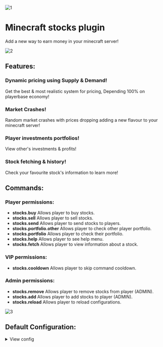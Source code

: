 ![1](https://github.com/user-attachments/assets/6d20fa57-c4bf-48ab-8655-c62205f366c5)

# Minecraft stocks plugin
Add a new way to earn money in your minecraft server!

![2](https://github.com/user-attachments/assets/1821ce8d-0845-436f-8557-686a4e46508e)

## Features:

### Dynamic pricing using Supply & Demand!
Get the best & most realistic system for pricing, Depending 100% on playerbase economy!

### Market Crashes!
Random market crashes with prices dropping adding a new flavour to your minecraft server!

### Player investments portfolios!
View other's investments & profits!

### Stock fetching & history!
Check your favourite stock's information to learn more!

## Commands:

### Player permissions:
- **stocks.buy** Allows player to buy stocks.
- **stocks.sell** Allows player to sell stocks.
- **stocks.send** Allows player to send stocks to players.
- **stocks.portfolio.other** Allows player to check other player portfolio.
- **stocks.portfolio** Allows player to check their portfolio.
- **stocks.help** Allows player to see help menu.
- **stocks.fetch** Allows player to view information about a stock. 

### VIP permissions:
- **stocks.cooldown** Allows player to skip command cooldown.

### Admin permissions:
- **stocks.remove** Allows player to remove stocks from player (ADMIN).
- **stocks.add** Allows player to add stocks to player (ADMIN).
- **stocks.reload** Allows player to reload configurations.

![3](https://github.com/user-attachments/assets/11293086-10c4-404e-bd00-2cb7fb67ecf3)

## Default Configuration:
<details>
  <summary>View config</summary>
  
  ```yaml
  # CryptoFrenzy Plugin Configuration

player:
  cooldown:
    # Shall cooldown be enabled? Default: true
    # Advice: Enable the cooldown to avoid a lot of database requests and better performance.
    enabled: true
    # Time for cooldown in seconds (if enabled) Default: 5 seconds.
    time: 5

# How frequent should the database update in minutes (Price history only, Don't set below 30 for best performance.)
DatabaseUpdateFrequency: 30
## The stock database is only used to fetch for history like price before 1hr, 24hrs, 7ds and not anything extra.


economy:
  #Tax to get from player for each share, 1 is 1% / Default: 1
  tax-rate: 1
  #Amount to deduct from player's balance for every transaction (leave 0 to disable):
  market-fee: 2

Events:
  #Randomly crash the market every few days
  market-crash:
    enabled: true
    # minimum % for a market to go down
    min-rate: 10
    # maximum % for a market to go down
    max-rate: 25

Stocks:
  #Make sure to have all stock shortnames in uppercase!

  #format:

  #stock:
    #stock-name: "Stock"
    #description: "Default description"
    #price: 10000
    #max-shares: 10
    #market-shares: 100000

  CFZ:
    currency-name: "CryptoFrenzy coin"
    description: "A basic coin."
    #Starting price for one stock
    price: 100
    #Max shares owned by a single player
    max-shares: 100
    #Shares circulating in the market
    market-shares: 10000
  SVR:
    currency-name: "Server Coin"
    description: "Server's own stocks."
    #Starting price for one stock
    price: 120
    #Max shares owned by a single player
    max-shares: 100
    #Shares circulating in the market
    market-shares: 10000
  MINC:
    currency-name: "Minecraft coin"
    description: "Minecraft's coins."
    #Starting price for one stock
    price: 60
    #Max shares owned by a single player
    max-shares: 100
    #Shares circulating in the market
    market-shares: 10000
  ```
  
</details>
